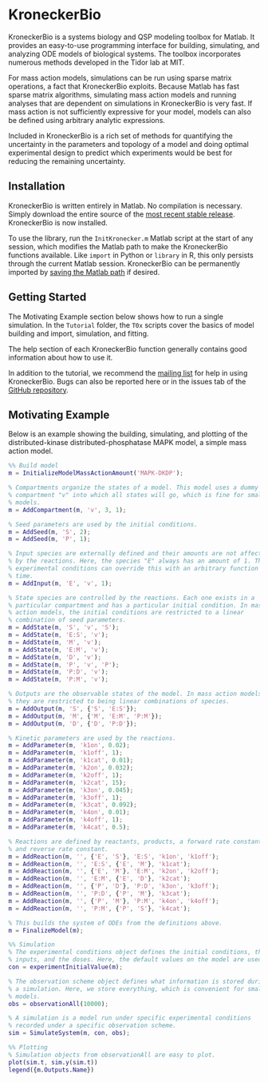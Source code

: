 KroneckerBio
============

KroneckerBio is a systems biology and QSP modeling toolbox for Matlab. It provides an easy-to-use programming interface for building, simulating, and analyzing ODE models of biological systems. The toolbox incorporates numerous methods developed in the Tidor lab at MIT.

For mass action models, simulations can be run using sparse matrix operations, a fact that KroneckerBio exploits. Because Matlab has fast sparse matrix algorithms, simulating mass action models and running analyses that are dependent on simulations in KroneckerBio is very fast. If mass action is not sufficiently expressive for your model, models can also be defined using arbitrary analytic expressions.

Included in KroneckerBio is a rich set of methods for quantifying the uncertainty in the parameters and topology of a model and doing optimal experimental design to predict which experiments would be best for reducing the remaining uncertainty.

Installation
------------

KroneckerBio is written entirely in Matlab. No compilation is necessary. Simply download the entire source of the [most recent stable release](https://github.com/kroneckerbio/kroneckerbio/releases). KroneckerBio is now installed.

To use the library, run the `InitKronecker.m` Matlab script at the start of any session, which modifies the Matlab path to make the KroneckerBio functions available. Like `import` in Python or `library` in R, this only persists through the current Matlab session. KroneckerBio can be permanently imported by [saving the Matlab path](https://www.mathworks.com/help/matlab/ref/savepath.html) if desired.

Getting Started
---------------

The Motivating Example section below shows how to run a single simulation. In the `Tutorial` folder, the `T0x` scripts cover the basics of model building and import, simulation, and fitting.

The help section of each KroneckerBio function generally contains good information about how to use it.

In addition to the tutorial, we recommend the [mailing list](https://groups.google.com/forum/#!forum/kroneckerbio-users) for help in using KroneckerBio. Bugs can also be reported here or in the issues tab of the [GitHub repository](https://github.com/kroneckerbio/kroneckerbio).

Motivating Example
------------------

Below is an example showing the building, simulating, and plotting of the distributed-kinase distributed-phosphatase MAPK model, a simple mass action model.

```matlab
%% Build model
m = InitializeModelMassActionAmount('MAPK-DKDP');

% Compartments organize the states of a model. This model uses a dummy
% compartment "v" into which all states will go, which is fine for small
% models.
m = AddCompartment(m, 'v', 3, 1);

% Seed parameters are used by the initial conditions.
m = AddSeed(m, 'S', 2);
m = AddSeed(m, 'P', 1);

% Input species are externally defined and their amounts are not affected 
% by the reactions. Here, the species "E" always has an amount of 1. The
% experimental conditions can override this with an arbitrary function of
% time.
m = AddInput(m, 'E', 'v', 1);

% State species are controlled by the reactions. Each one exists in a
% particular compartment and has a particular initial condition. In mass
% action models, the initial conditions are restricted to a linear
% combination of seed parameters.
m = AddState(m, 'S', 'v', 'S');
m = AddState(m, 'E:S', 'v');
m = AddState(m, 'M', 'v');
m = AddState(m, 'E:M', 'v');
m = AddState(m, 'D', 'v');
m = AddState(m, 'P', 'v', 'P');
m = AddState(m, 'P:D', 'v');
m = AddState(m, 'P:M', 'v');

% Outputs are the observable states of the model. In mass action models,
% they are restricted to being linear combinations of species.
m = AddOutput(m, 'S', {'S', 'E:S'});
m = AddOutput(m, 'M', {'M', 'E:M', 'P:M'});
m = AddOutput(m, 'D', {'D', 'P:D'});

% Kinetic parameters are used by the reactions.
m = AddParameter(m, 'k1on', 0.02);
m = AddParameter(m, 'k1off', 1);
m = AddParameter(m, 'k1cat', 0.01);
m = AddParameter(m, 'k2on', 0.032);
m = AddParameter(m, 'k2off', 1);
m = AddParameter(m, 'k2cat', 15);
m = AddParameter(m, 'k3on', 0.045);
m = AddParameter(m, 'k3off', 1);
m = AddParameter(m, 'k3cat', 0.092);
m = AddParameter(m, 'k4on', 0.01);
m = AddParameter(m, 'k4off', 1);
m = AddParameter(m, 'k4cat', 0.5);

% Reactions are defined by reactants, products, a forward rate constant,
% and reverse rate constant.
m = AddReaction(m, '', {'E', 'S'}, 'E:S', 'k1on', 'k1off');
m = AddReaction(m, '', 'E:S', {'E', 'M'}, 'k1cat');
m = AddReaction(m, '', {'E', 'M'}, 'E:M', 'k2on', 'k2off');
m = AddReaction(m, '', 'E:M', {'E', 'D'}, 'k2cat');
m = AddReaction(m, '', {'P', 'D'}, 'P:D', 'k3on', 'k3off');
m = AddReaction(m, '', 'P:D', {'P', 'M'}, 'k3cat');
m = AddReaction(m, '', {'P', 'M'}, 'P:M', 'k4on', 'k4off');
m = AddReaction(m, '', 'P:M', {'P', 'S'}, 'k4cat');

% This builds the system of ODEs from the definitions above.
m = FinalizeModel(m);

%% Simulation
% The experimental conditions object defines the initial conditions, the
% inputs, and the doses. Here, the default values on the model are used.
con = experimentInitialValue(m);

% The observation scheme object defines what information is stored during 
% a simulation. Here, we store everything, which is convenient for small 
% models.
obs = observationAll(10000);

% A simulation is a model run under specific experimental conditions
% recorded under a specific observation scheme.
sim = SimulateSystem(m, con, obs);

%% Plotting
% Simulation objects from observationAll are easy to plot.
plot(sim.t, sim.y(sim.t))
legend({m.Outputs.Name})
```